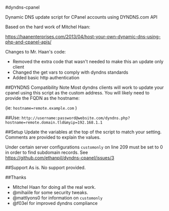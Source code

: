 #dyndns-cpanel

Dynamic DNS update script for CPanel accounts using DYNDNS.com API

Based on the hard work of Mitchel Haan:

https://haanenterprises.com/2013/04/host-your-own-dynamic-dns-using-php-and-cpanel-apis/

Changes to Mr. Haan's code:

* Removed the extra code that wasn't needed to make this an update only client
* Changed the get vars to comply with dyndns standards
* Added basic http authentication

##DYNDNS Compatibility Note
Most dyndns clients will work to update your cpanel using this script as the custom address. You will likely need to provide the FQDN as the hostname:

(ie: `hostname=remote.example.com` )

##Use:
`http://username:password@website.com/dyndns.php?hostname=remote.domain.tld&myip=192.168.1.1`

##Setup
Update the variables at the top of the script to match your setting. Comments are provided to explain the values.

Under certain server configurations `customonly` on line 209 must be set to 0 in order to find subdomain records. See https://github.com/ethanpil/dyndns-cpanel/issues/3

##Support
As is. No support provided.

##Thanks 
* Mitchel Haan for doing all the real work.
* @mihaiile for some security tweaks.
* @mattlyons0 for information on `customonly`
* @f03el for improved dyndns compliance
